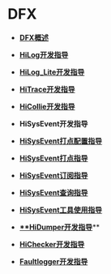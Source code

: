 # DFX<a name="ZH-CN_TOPIC_0000001157479395"></a>

-   **[DFX概述](subsys-dfx-overview.md)**  

-   **[HiLog开发指导](subsys-dfx-hilog-rich.md)**  

-   **[HiLog\_Lite开发指导](subsys-dfx-hilog-lite.md)**  

-   **[HiTrace开发指导](subsys-dfx-hitrace.md)**

-   **[HiCollie开发指导](subsys-dfx-hicollie.md)**

-   **HiSysEvent开发指导** 
  - **[HiSysEvent打点配置指导](subsys-dfx-hisysevent-logging-config.md)**
    
  - **[HiSysEvent打点指导](subsys-dfx-hisysevent-logging.md)**
    
  - **[HiSysEvent订阅指导](subsys-dfx-hisysevent-listening.md)**
    
  - **[HiSysEvent查询指导](subsys-dfx-hisysevent-query.md)**
    
  - **[HiSysEvent工具使用指导](subsys-dfx-hisysevent-tool.md)** 

- **[**HiDumper开发指导](subsys-dfx-hidumper.md)****
- **[HiChecker开发指导](subsys-dfx-hichecker.md)**
- **[Faultlogger开发指导](subsys-dfx-faultlogger.md)**

